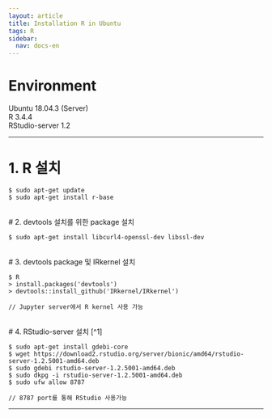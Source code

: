 ```yaml
---
layout: article
title: Installation R in Ubuntu
tags: R
sidebar:
  nav: docs-en
---
```


# Environment
Ubuntu 18.04.3 (Server) <br>
R 3.4.4 <br>
RStudio-server 1.2 <br>

<!--more-->

---

# 1. R 설치

    $ sudo apt-get update
    $ sudo apt-get install r-base

<br>
# 2. devtools 설치를 위한 package 설치

    $ sudo apt-get install libcurl4-openssl-dev libssl-dev

<br>
# 3. devtools package 및 IRkernel 설치

    $ R
    > install.packages('devtools')
    > devtools::install_github('IRkernel/IRkernel')

    // Jupyter server에서 R kernel 사용 가능
<br>
# 4. RStudio-server 설치 [^1]

    $ sudo apt-get install gdebi-core
    $ wget https://download2.rstudio.org/server/bionic/amd64/rstudio-server-1.2.5001-amd64.deb
    $ sudo gdebi rstudio-server-1.2.5001-amd64.deb
    $ sudo dkpg -i rstudio-server-1.2.5001-amd64.deb
    $ sudo ufw allow 8787

    // 8787 port를 통해 RStudio 사용가능


---
[^1]: [https://rstudio.com/products/rstudio/download-server/debian-ubuntu/](https://rstudio.com/products/rstudio/download-server/debian-ubuntu/)
